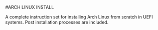 #ARCH LINUX INSTALL

A complete instruction set for installing Arch Linux from scratch in UEFI systems. Post installation processes are included.